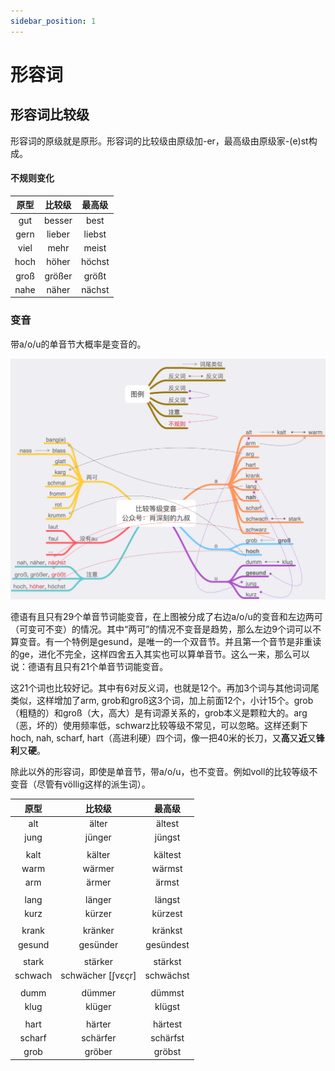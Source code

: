 ```yaml
---
sidebar_position: 1
---
```


# 形容词



## 形容词比较级

形容词的原级就是原形。形容词的比较级由原级加-er，最高级由原级家-(e)st构成。

#### 不规则变化

| 原型 | 比较级 | 最高级 |
| :--: | :----: | :----: |
| gut  | besser |  best  |
| gern | lieber | liebst |
| viel |  mehr  | meist  |
| hoch | höher  | höchst |
| groß | größer | größt  |
| nahe | näher  | nächst |

### 变音

带a/o/u的单音节大概率是变音的。

![](./img/形容词比较级变音.png)

德语有且只有29个单音节词能变音，在上图被分成了右边a/o/u的变音和左边两可（可变可不变）的情况。其中“两可”的情况不变音是趋势，那么左边9个词可以不算变音。有一个特例是gesund，是唯一的一个双音节。并且第一个音节是非重读的ge，进化不完全，这样四舍五入其实也可以算单音节。这么一来，那么可以说：德语有且只有21个单音节词能变音。



这21个词也比较好记。其中有6对反义词，也就是12个。再加3个词与其他词词尾类似，这样增加了arm, grob和groß这3个词，加上前面12个，小计15个。grob（粗糙的）和groß（大，高大）是有词源关系的，grob本义是颗粒大的。arg（恶，坏的）使用频率低，schwarz比较等级不常见，可以忽略。这样还剩下hoch, nah, scharf, hart（高进利硬）四个词，像一把40米的长刀，又**高**又**近**又**锋利**又**硬**。



除此以外的形容词，即使是单音节，带a/o/u，也不变音。例如voll的比较等级不变音（尽管有völlig这样的派生词）。



|  原型   |      比较级       |  最高级   |
| :-----: | :---------------: | :-------: |
|   alt   |       älter       |  ältest   |
|  jung   |      jünger       |  jüngst   |
|         |                   |           |
|  kalt   |      kälter       |  kältest  |
|  warm   |      wärmer       |  wärmst   |
|   arm   |       ärmer       |   ärmst   |
|         |                   |           |
|  lang   |      länger       |  längst   |
|  kurz   |      kürzer       |  kürzest  |
|         |                   |           |
|  krank  |      kränker      |  kränkst  |
| gesund  |     gesünder      | gesündest |
|         |                   |           |
|  stark  |      stärker      |  stärkst  |
| schwach | schwächer [ʃvɛçr] | schwächst |
|         |                   |           |
|  dumm   |      dümmer       |  dümmst   |
|  klug   |      klüger       |  klügst   |
|         |                   |           |
|  hart   |      härter       |  härtest  |
| scharf  |     schärfer      | schärfst  |
|  grob   |      gröber       |  gröbst   |

